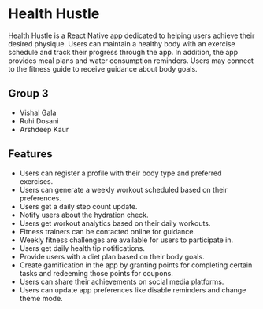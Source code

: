 # Health Hustle

Health Hustle is a React Native app dedicated to helping users achieve their desired physique. Users can maintain a healthy body with an exercise schedule and track their progress through the app. In addition, the app provides meal plans and water consumption reminders. Users may connect to the fitness guide to receive guidance about body goals.

## Group 3

- Vishal Gala
- Ruhi Dosani
- Arshdeep Kaur


## Features

- Users can register a profile with their body type and preferred exercises.
- Users can generate a weekly workout scheduled based on their preferences.
- Users get a daily step count update.
- Notify users about the hydration check.
- Users get workout analytics based on their daily workouts.
- Fitness trainers can be contacted online for guidance.
- Weekly fitness challenges are available for users to participate in.
- Users get daily health tip notifications.
- Provide users with a diet plan based on their body goals.
- Create gamification in the app by granting points for completing certain tasks and redeeming those points for coupons.
- Users can share their achievements on social media platforms.
- Users can update app preferences like disable reminders and change theme mode.
